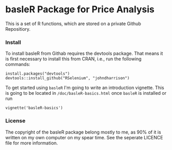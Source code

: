 basleR Package for Price Analysis
=================================

This is a set of R functions, which are stored on a private Github Repositiory. 

### Install 

To install basleR from Githab requires the devtools package. That means it is first
necessary to install this from CRAN, i.e., run the following commands:

```
install.packages("devtools")
devtools::install_github("RSelenium", "johndharrison")
```

To get started using `basleR` I'm going to write an introduction vignette. This 
is going to be located in `/doc/basleR-basics.html` once `basleR` is installed or run

```
vignette('basleR-basics')

```

### License

The copyright of the basleR package belong mostly to me, as 90% of it is written
on my own computer on my spear time. See the seperate LICENCE file for more information. 